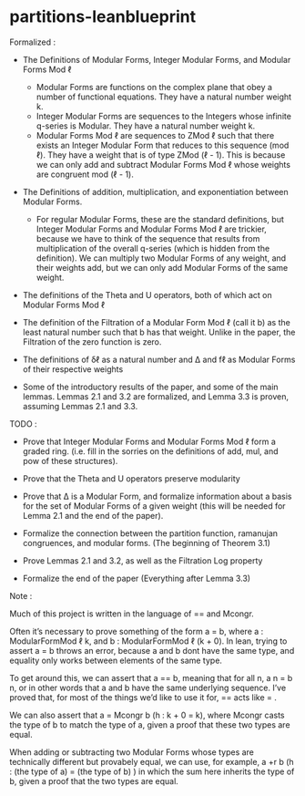 # partitions-leanblueprint

Formalized : 

- The Definitions of Modular Forms, Integer Modular Forms, and Modular Forms Mod ℓ
  - Modular Forms are functions on the complex plane that obey a number of functional equations. They have a natural number weight k. 
  - Integer Modular Forms are sequences to the Integers whose infinite q-series is Modular. They have a natural number weight k.
  - Modular Forms Mod ℓ are sequences to ZMod ℓ such that there exists an Integer Modular Form that reduces to this sequence (mod ℓ). They have a weight that is of type ZMod (ℓ - 1). This is because we can only       add and subtract Modular Forms Mod ℓ whose weights are congruent mod (ℓ - 1).

- The Definitions of addition, multiplication, and exponentiation between Modular Forms.
  - For regular Modular Forms, these are the standard definitions, but Integer Modular Forms and Modular Forms Mod ℓ are trickier, because we have to think of the sequence that results from multiplication of the      overall q-series (which is hidden from the definition). We can multiply two Modular Forms of any weight, and their weights add, but we can only add Modular Forms of the same weight. 

- The definitions of the Theta and U operators, both of which act on Modular Forms Mod ℓ

- The definition of the Filtration of a Modular Form Mod ℓ (call it b) as the least natural number such that b has that weight. Unlike in the paper, the Filtration of the zero function is zero.

- The definitions of δℓ as a natural number and Δ and fℓ as Modular Forms of their respective weights

- Some of the introductory results of the paper, and some of the main lemmas. Lemmas 2.1 and 3.2 are formalized, and Lemma 3.3 is proven, assuming Lemmas 2.1 and 3.3. 


TODO : 

- Prove that Integer Modular Forms and Modular Forms Mod ℓ form a graded ring. (i.e. fill in the sorries on the definitions of add, mul, and pow of these structures).

- Prove that the Theta and U operators preserve modularity

- Prove that Δ is a Modular Form, and formalize information about a basis for the set of Modular Forms of a given weight (this will be needed for Lemma 2.1 and the end of the paper).

- Formalize the connection between the partition function, ramanujan congruences, and modular forms. (The beginning of Theorem 3.1)

- Prove Lemmas 2.1 and 3.2, as well as the Filtration Log property

- Formalize the end of the paper (Everything after Lemma 3.3)


Note : 

Much of this project is written in the language of == and Mcongr. 

Often it’s necessary to prove something of the form a = b, where a : ModularFormMod ℓ k, and b : ModularFormMod ℓ (k + 0).
In lean, trying to assert a = b throws an error, because a and b dont have the same type, and equality only works between elements of the same type. 

To get around this, we can assert that a == b, meaning that for all n, a n = b n, or in other words that a and b have the same underlying sequence. I’ve proved that, for most of the things we’d like to use it for, == acts like = .

We can also assert that a = Mcongr b (h : k + 0 = k), where Mcongr casts the type of b to match the type of a, given a proof that these two types are equal. 

When adding or subtracting two Modular Forms whose types are technically different but provabely equal, we can use, for example, a +r b (h : (the type of a) = (the type of b) ) in which the sum here inherits the type of b, given a proof that the two types are equal. 

